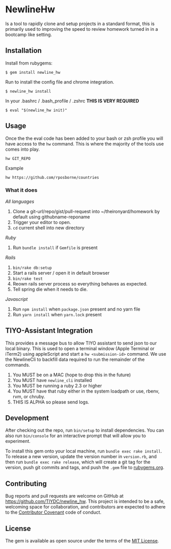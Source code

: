 # NewlineHw

Is a tool to rapidly clone and setup projects in a standard format, this is primarily
used to improving the speed to review homework turned in in a bootcamp like setting.

## Installation

Install from rubygems:

    $ gem install newline_hw

Run to install the config file and chrome integration.

    $ newline_hw install

In your .bashrc / .bash_profile / .zshrc **THIS IS VERY REQUIRED**

    $ eval "$(newline_hw init)"

## Usage

Once the the eval code has been added to your bash or zsh profile you will have access to the `hw` command.  This is where the majority of the tools use comes into play.

  `hw GIT_REPO`

  Example

  `hw https://github.com/rposborne/countries`

### What it does

_All languages_

1. Clone a git-url/repo/gist/pull-request into ~/theironyard/homework by default using githubname-reponame
2. Trigger your editor to open.
3. `cd` current shell into new directory

_Ruby_

1. Run `bundle install`  if `Gemfile` is present

_Rails_

1. `bin/rake db:setup`
2.  Start a rails server / open it in default browser
3.  `bin/rake test`
4.  Reown rails server process so everything behaves as expected.
5.  Tell spring die when it needs to die.

_Javascript_

1. Run `npm install` when `package.json` present and no yarn file
1. Run `yarn install` when `yarn.lock` present

## TIYO-Assistant Integration

This provides a message bus to allow TIYO assistant to send json to our local binary. This is used to open a terminal window (Apple Terminal or iTerm2) using appleScript and start a `hw <submission-id>` command.  We use the NewlineCli to backfill data required to run the remainder of the commands.

1. You MUST be on a MAC (hope to drop this in the future)
1. You MUST have `newline_cli` installed
2. You MUST be running a ruby 2.3 or higher
3. You MUST have that ruby either in the system loadpath or use, rbenv, rvm, or chruby.
4. THIS IS ALPHA so please send logs.

## Development

After checking out the repo, run `bin/setup` to install dependencies. You can also run `bin/console` for an interactive prompt that will allow you to experiment.

To install this gem onto your local machine, run `bundle exec rake install`. To release a new version, update the version number in `version.rb`, and then run `bundle exec rake release`, which will create a git tag for the version, push git commits and tags, and push the `.gem` file to [rubygems.org](https://rubygems.org).

## Contributing

Bug reports and pull requests are welcome on GitHub at https://github.com/TIYDC/newline_hw. This project is intended to be a safe, welcoming space for collaboration, and contributors are expected to adhere to the [Contributor Covenant](http://contributor-covenant.org) code of conduct.


## License

The gem is available as open source under the terms of the [MIT License](http://opensource.org/licenses/MIT).
